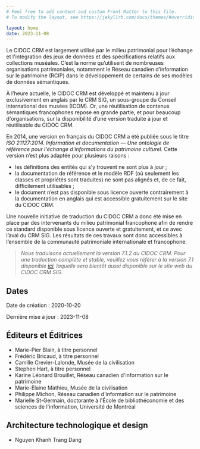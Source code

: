 ```yaml
---
# Feel free to add content and custom Front Matter to this file.
# To modify the layout, see https://jekyllrb.com/docs/themes/#overriding-theme-defaults

layout: home
date: 2023-11-08
---
```


Le CIDOC CRM est largement utilisé par le milieu patrimonial pour l’échange et l'intégration des jeux de données et des spécifications relatifs aux collections muséales. C’est la norme qu’utilisent de nombreuses organisations patrimoniales, notamment le Réseau canadien d’information sur le patrimoine (RCIP) dans le développement de certains de ses modèles de données sémantiques. 

À l’heure actuelle, le CIDOC CRM est développé et maintenu à jour exclusivement en anglais par le CRM SIG, un sous-groupe du Conseil international des musées (ICOM). Or, une réutilisation de contenus sémantiques francophones repose en grande partie, et pour beaucoup d'organisations, sur la disponibilité d’une version traduite à jour et réutilisable du CIDOC CRM.

En 2014, une version en français du CIDOC CRM a été publiée sous le titre *ISO 21127:2014. Information et documentation — Une ontologie de référence pour l'échange d'informations du patrimoine culturel*. Cette version n’est plus adaptée pour plusieurs raisons : 

* les définitions des entités qui s’y trouvent ne sont plus à jour ; 
* la documentation de référence et le modèle RDF (où seulement les classes et propriétés sont traduites) ne sont pas alignés et, de ce fait, difficilement utilisables ;	
* le document n’est pas disponible sous licence ouverte contrairement à la documentation en anglais qui est accessible gratuitement sur le site du CIDOC CRM.

Une nouvelle initiative de traduction du CIDOC CRM a donc été mise en place par des intervenants du milieu patrimonial francophone afin de rendre ce standard disponible sous licence ouverte et gratuitement, et ce avec l’aval du CRM SIG. Les résultats de ces travaux sont donc accessibles à l’ensemble de la communauté patrimoniale internationale et francophone.

> *Nous traduisons actuellement la version 7.1.2 du CIDOC CRM. Pour une traduction complète et stable, veuillez vous référer à la version 7.1 disponible [ici](https://cidoc-crm-fr.info/v7.1/information/introduction), laquelle sera bientôt aussi disponible sur le site web du CIDOC CRM SIG.*


## Dates

Date de création : 2020-10-20

Dernière mise à jour : 2023-11-08

## Éditeurs et Éditrices 

* Marie-Pier Blain, à titre personnel
* Frédéric Bricaud, à titre personnel
* Camille Crevier-Lalonde, Musée de la civilisation
* Stephen Hart, à titre personnel
* Karine Léonard Brouillet, Réseau canadien d'information sur le patrimoine
* Marie-Elaine Mathieu, Musée de la civilisation
* Philippe Michon, Réseau canadien d'information sur le patrimoine
* Marielle St-Germain, doctorante à l'École de bibliothéconomie et des sciences de l'information, Université de Montréal

## Architecture technologique et design

* Nguyen Khanh Trang Dang
